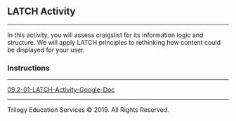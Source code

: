 ## LATCH Activity
---

In this activity, you will assess craigslist for its information logic and structure. We will apply LATCH principles to rethinking how content could be displayed for your user. 

### Instructions

---

[09.2-01-LATCH-Activity-Google-Doc](https://docs.google.com/document/d/1i-__P9mAXha6vGU8JG15IJ1BVS8uEsecUE03c9T9lEU/edit?usp=sharing)

---

Trilogy Education Services © 2019. All Rights Reserved.

